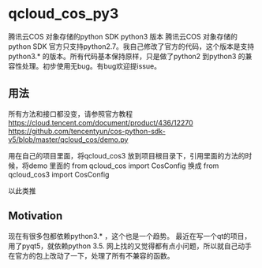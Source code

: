 # qcloud_cos_py3

腾讯云COS 对象存储的python SDK python3 版本
腾讯云COS 对象存储的python SDK 官方只支持python2.7。我自己修改了官方的代码，这个版本是支持python3.* 的版本。所有代码基本保持原样，只是做了python2 到python3 的兼容性处理。初步使用无bug。有bug欢迎提issue。
## 用法
所有方法和接口都没变，请参照官方教程
https://cloud.tencent.com/document/product/436/12270
https://github.com/tencentyun/cos-python-sdk-v5/blob/master/qcloud_cos/demo.py

用在自己的项目里面，将qcloud_cos3 放到项目根目录下，引用里面的方法的时候，将demo 里面的
from qcloud_cos import CosConfig
 换成
 from qcloud_cos3 import CosConfig
 
 以此类推

## Motivation
现在有很多包都依赖python3.* ，这个也是一个趋势。
最近在写一个qt的项目，用了pyqt5，就依赖python 3.5.
网上找的又觉得都有点小问题，所以就自己动手在官方的包上改动了一下，处理了所有不兼容的函数。


